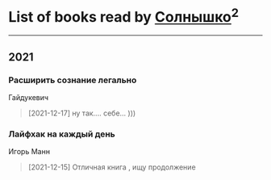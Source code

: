 # List of books read by [Солнышко](http://vk.com/id142331349)<sup>2</sup>
---

## 2021

### Расширить сознание легально
Гайдукевич
> [2021-12-17] ну так....   себе... )))


### Лайфхак на каждый день
Игорь Манн
> [2021-12-15] Отличная книга ,  ищу продолжение



